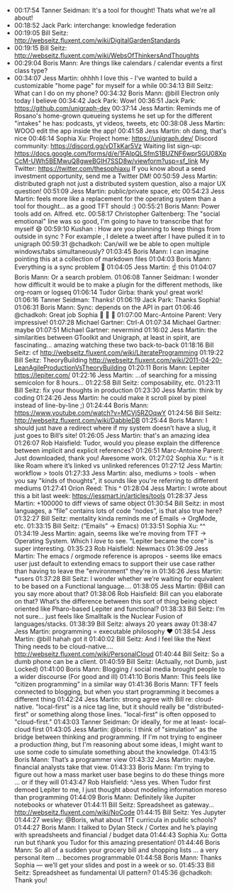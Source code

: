 - 00:17:54	Tanner Seidman:	It's a tool for thought! Thats what we're all about!
- 00:18:52	Jack Park:	interchange: knowledge federation
- 00:19:05	Bill Seitz:	http://webseitz.fluxent.com/wiki/DigitalGardenStandards
- 00:19:15	Bill Seitz:	http://webseitz.fluxent.com/wiki/WebsOfThinkersAndThoughts
- 00:29:04	Boris Mann:	Are things like calendars / calendar events a first class type?
- 00:34:07	Jess Martin:	ohhhh I love this - I've wanted to build a customizable "home page" for myself for a while
  00:34:13	Bill Seitz:	What can I do on my phone?
  00:34:32	Boris Mann:	@bill Electron only today I believe
  00:34:42	Jack Park:	Wow!
  00:36:51	Jack Park:	https://github.com/unigraph-dev
  00:37:14	Jess Martin:	Reminds me of Rosano's home-grown queueing systems he set up for the different "intakes" he has: podcasts, yt videos, tweets, etc
  00:38:08	Jess Martin:	WOOO edit the app inside the app!
  00:41:58	Jess Martin:	oh dang, that's nice
  00:46:14	Sophia Xu:	Project home: https://unigraph.dev/
  Discord community: https://discord.gg/vDTkKar5Vz
  Waiting list sign-up: https://docs.google.com/forms/d/e/1FAIpQLSfmS1BUZNF6wprSGU08XpCcM-UWh5BEMwuQ8gweBGIH7SSD8w/viewform?usp=sf_link
  My Twitter: https://twitter.com/thesophiaxu
  If you know about a seed investment opportunity, send me a Twitter DM!
  00:50:59	Jess Martin:	distributed graph not just a distributed system question, also a major UX question!
  00:51:09	Jess Martin:	public/private space, etc
  00:54:23	Jess Martin:	feels more like a replacement for the operating system than a tool for thought... as a good TFT should :)
  00:55:21	Boris Mann:	Power tools add on. Alfred. etc.
  00:58:17	Christopher Galtenberg:	The "social emotional" line was so good, I'm going to have to transcribe that for myself 😄
  00:59:10	Kushan :	How are you planning to keep things from outside in sync ? For example , I delete a tweet after I have pulled it in to unigraph
  00:59:31	@chadkoh:	Can/will we be able to open multiple windows/tabs simultaneously?
  01:03:45	Boris Mann:	I can imagine pointing this at a collection of markdown files
  01:04:03	Boris Mann:	Everything is a sync problem 🙂
  01:04:05	Jess Martin:	☝️ this
  01:04:07	Boris Mann:	Or a search problem.
  01:06:08	Tanner Seidman:	I wonder how difficult it would be to make a plugin for the different methods, like org-roam or logseq
  01:06:14	Tudor Girba:	thank you! great work!
  01:06:16	Tanner Seidman:	Thanks!
  01:06:19	Jack Park:	Thanks Sophia!
  01:06:31	Boris Mann:	Sync: depends on the API in part
  01:06:46	@chadkoh:	Great job Sophia 👏 👏 👏
  01:07:00	Marc-Antoine Parent:	Very impressive!
  01:07:28	Michael Gartner:	Ctrl-A
  01:07:34	Michael Gartner:	maybe
  01:07:51	Michael Gartner:	nevermind
  01:16:02	Jess Martin:	the similarities between GToolkit and Unigraph, at least in spirit, are fascinating... amazing watching these two back-to-back
  01:18:16	Bill Seitz:	cf http://webseitz.fluxent.com/wiki/LiterateProgramming
  01:19:22	Bill Seitz:	TheoryBuilding http://webseitz.fluxent.com/wiki/2011-04-20-LeanAgileProductionVsTheoryBuilding
  01:20:11	Boris Mann:	Lepiter https://lepiter.com/
  01:22:16	Jess Martin:	...of searching for a missing semicolon for 8 hours...
  01:22:58	Bill Seitz:	composability, etc.
  01:23:11	Bill Seitz:	fix your thoughts in production
  01:23:30	Jess Martin:	think by coding
  01:24:26	Jess Martin:	he could make it scroll pixel by pixel instead of line-by-line ;)
  01:24:44	Boris Mann:	https://www.youtube.com/watch?v=MCVj5RZOqwY
  01:24:56	Bill Seitz:	http://webseitz.fluxent.com/wiki/DabbleDB
  01:25:44	Boris Mann:	I should just have a redirect where if my system doesn’t have a slug, it just goes to Bill’s site!
  01:26:05	Jess Martin:	that's an amazing idea
  01:26:07	Rob Haisfield:	Tudor, would you please explain the difference between implicit and explicit references?
  01:26:51	Marc-Antoine Parent:	Just downloaded, thank you! Awesome work.
  01:27:02	Sophia Xu:	^ is it like Roam where it’s linked vs unlinked references
  01:27:12	Jess Martin:	workflow > tools
  01:27:33	Jess Martin:	also, mediums > tools - when you say "kinds of thoughts", it sounds like you're referring to different mediums
  01:27:41	Orion Reed:	This ^
  01:28:04	Jess Martin:	I wrote about this a bit last week: https://jessmart.in/articles/tools
  01:28:37	Jess Martin:	+100000 to diff views of same object
  01:30:54	Bill Seitz:	in most languages, a “file” contains lots of code “nodes”, is that also true here?
  01:32:27	Bill Seitz:	mentality kinda reminds me of Emails → OrgMode, etc.
  01:33:15	Bill Seitz:	(“Emails” → Emacs)
  01:33:51	Sophia Xu:	^^
  01:34:19	Jess Martin:	again, seems like we're moving from TFT -> Operating System. Which I *love* to see. "Lepiter became the core" is super interesting.
  01:35:23	Rob Haisfield:	Newmacs
  01:36:09	Jess Martin:	The emacs / orgmode reference is apropos - seems like emacs user just default to extending emacs to support their use case rather than having to leave the "environment" they're in
  01:36:26	Jess Martin:	*users
  01:37:28	Bill Seitz:	I wonder whether we’re waiting for equivalent to be based on a Functional language….
  01:38:05	Jess Martin:	@Bill can you say more about that?
  01:38:06	Rob Haisfield:	Bill can you elaborate on that? What’s the difference between this sort of thing being object oriented like Pharo-based Lepiter and functional?
  01:38:33	Bill Seitz:	I’m not sure… just feels like Smalltalk is the Nuclear Fusion of languages/stacks.
  01:38:39	Bill Seitz:	always 20 years away
  01:38:47	Jess Martin:	programming = executable philosophy ❤️
  01:38:54	Jess Martin:	@bill hahah got it
  01:40:02	Bill Seitz:	And I feel like the Next Thing needs to be cloud-native…. http://webseitz.fluxent.com/wiki/PersonalCloud
  01:40:44	Bill Seitz:	So a dumb phone can be a client.
  01:40:59	Bill Seitz:	(Actually, not Dumb, just Locked)
  01:41:00	Boris Mann:	Blogging / social media brought people to a wider discourse (For good and ill)
  01:41:10	Boris Mann:	This feels like “citizen programming” in a similar way
  01:41:36	Boris Mann:	TFT feels connected to blogging, but when you start programming it becomes a different thing
  01:42:24	Jess Martin:	strong agree with Bill re: cloud-native. "local-first" is a nice tag line, but it should really be "distributed-first" or something along those lines. "local-first" is often opposed to "cloud-first."
  01:43:03	Tanner Seidman:	Or ideally, for me at least- local-cloud first
  01:43:05	Jess Martin:	@boris: I think of "simulation" as the bridge between thinking and programming. If I'm not trying to engineer a production _thing_, but I'm reasoning about some ideas, I might want to use some code to simulate something about the knowledge.
  01:43:15	Boris Mann:	That’s a programmer view
  01:43:32	Jess Martin:	maybe. financial analysts take that view.
  01:43:33	Boris Mann:	I’m trying to figure out how a mass market user base begins to do these things more … or if they will
  01:43:47	Rob Haisfield:	^Jess yes. When Tudor first demoed Lepiter to me, I just thought about modeling information moreso than programming
  01:44:09	Boris Mann:	Definitely like Jupiter notebooks or whatever
  01:44:11	Bill Seitz:	Spreadsheet as gateway… http://webseitz.fluxent.com/wiki/NoCode
  01:44:15	Bill Seitz:	Yes Jupyter
  01:44:27	wesley:	@Boris, what about TfT curricula in public schools?
  01:44:27	Boris Mann:	I talked to Dylan Steck / Cortex and he’s playing with spreadsheets and financial / budget data
  01:44:43	Sophia Xu:	Gotta run but t\hank you Tudor for this amazing presentation!
  01:44:46	Boris Mann:	So all of a sudden your grocery bill and shopping lists … a very personal item … becomes programmable
  01:44:58	Boris Mann:	Thanks Sophia — we’ll get your slides and post in a week or so.
  01:45:33	Bill Seitz:	Spreadsheet as fundamental UI pattern?
  01:45:36	@chadkoh:	Thank you!